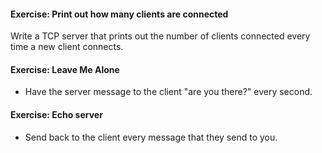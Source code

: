 #### Exercise: Print out how many clients are connected

Write a TCP server that prints out the number of clients connected every time a new client connects.

#### Exercise: Leave Me Alone

- Have the server message to the client "are you there?" every second.


#### Exercise: Echo server
- Send back to the client every message that they send to you.
